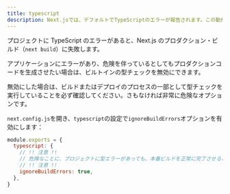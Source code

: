 ```yaml
---
title: typescript
description: Next.jsでは、デフォルトでTypeScriptのエラーが報告されます。この動作を無効にする方法をこちらで学びましょう。
---
```


プロジェクトに TypeScript のエラーがあると、Next.js のプロダクション・ビルド（`next build`）に失敗します。

アプリケーションにエラーがあり、危険を伴っているとしてもプロダクションコードを生成させたい場合は、ビルトインの型チェックを無効にできます。

無効にした場合は、ビルドまたはデプロイのプロセスの一部として型チェックを実行していることを必ず確認してください。さもなければ非常に危険なオプションです。

`next.config.js`を開き、`typescript`の設定で`ignoreBuildErrors`オプションを有効にします：

```js title="next.config.js"
module.exports = {
  typescript: {
    // !! 注意 !!
    // 危険なことに、プロジェクトに型エラーがあっても、本番ビルドを正常に完了させることができる
    // !! 注意 !!
    ignoreBuildErrors: true,
  },
}
```
